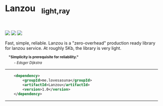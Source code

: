 <h1>Lanzou &nbsp;&nbsp<sub>light,ray</sub></h1><br>

[![][Codacy Status img]][Codacy Status]
[![][Build Status img]][Build Status]
[![][license img]][license]

Fast, simple, reliable.  Lanzou is a "zero-overhead" production ready library for lanzou service.  At roughly 5Kb, the library is very light.

&nbsp;&nbsp;&nbsp;<sup>**"Simplicity is prerequisite for reliability."**<br>
&nbsp;&nbsp;&nbsp;&nbsp;&nbsp;&nbsp;&nbsp;&nbsp;&nbsp;- *Edsger Dijkstra*</sup>

----------------------------------------------------
```xml
    <dependency>
        <groupId>me.lovesasuna</groupId>
        <artifactId>Lanzou</artifactId>
        <version>1.0</version>
    </dependency>
```
----------------------------------------------------
[Codacy Status]:https://app.codacy.com/project/badge/Grade/0364d226b78149979387cb47f44b365c
[Codacy Status img]:https://app.codacy.com/project/badge/Grade/4f5318b6b8194a0e8628f938ddef22f0

[Build Status]:https://github.com/LovesAsuna/Mirai-Bot/actions
[Build Status img]:https://github.com/LovesAsuna/Mirai-Bot/workflows/Java%20CI%20with%20Gradle/badge.svg

[license]:LICENSE
[license img]:https://img.shields.io/github/license/LovesAsuna/Lanzou.svg?style=popout
